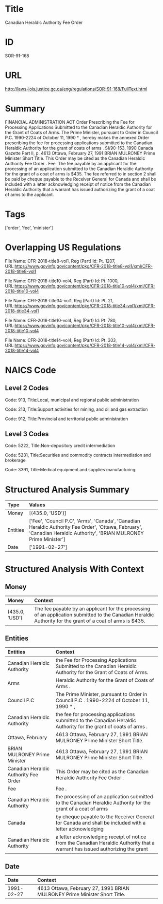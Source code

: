 # Title
Canadian Heraldic Authority Fee Order


# ID
SOR-91-168

# URL
http://laws-lois.justice.gc.ca/eng/regulations/SOR-91-168/FullText.html


# Summary
FINANCIAL ADMINISTRATION ACT Order Prescribing the Fee for Processing Applications Submitted to the Canadian Heraldic Authority for the Grant of Coats of Arms.
The Prime Minister, pursuant to Order in Council P.C. 1990-2224 of October 11, 1990 * , hereby makes the annexed  Order prescribing the fee for processing applications submitted to the Canadian Heraldic Authority for the grant of coats of arms .
SI/90-153, 1990  Canada Gazette  Part II, p.
4613 Ottawa, February 27, 1991 BRIAN MULRONEY Prime Minister Short Title.
This Order may be cited as the  Canadian Heraldic Authority Fee Order .
Fee. The fee payable by an applicant for the processing of an application submitted to the Canadian Heraldic Authority for the grant of a coat of arms is $435.
The fee referred to in section 2 shall be paid by cheque payable to the Receiver General for Canada and shall be included with a letter acknowledging receipt of notice from the Canadian Heraldic Authority that a warrant has issued authorizing the grant of a coat of arms to the applicant.


# Tags
['order', 'fee', 'minister']


# Overlapping US Regulations
File Name: CFR-2018-title8-vol1, Reg (Part) Id: Pt. 1207, URL:https://www.govinfo.gov/content/pkg/CFR-2018-title8-vol1/xml/CFR-2018-title8-vol1

File Name: CFR-2018-title10-vol4, Reg (Part) Id: Pt. 1000, URL:https://www.govinfo.gov/content/pkg/CFR-2018-title10-vol4/xml/CFR-2018-title10-vol4

File Name: CFR-2018-title34-vol1, Reg (Part) Id: Pt. 21, URL:https://www.govinfo.gov/content/pkg/CFR-2018-title34-vol1/xml/CFR-2018-title34-vol1

File Name: CFR-2018-title10-vol4, Reg (Part) Id: Pt. 780, URL:https://www.govinfo.gov/content/pkg/CFR-2018-title10-vol4/xml/CFR-2018-title10-vol4

File Name: CFR-2018-title14-vol4, Reg (Part) Id: Pt. 303, URL:https://www.govinfo.gov/content/pkg/CFR-2018-title14-vol4/xml/CFR-2018-title14-vol4




# NAICS Code
## Level 2 Codes
Code: 913, Title:Local, municipal and regional public administration

Code: 213, Title:Support activities for mining, and oil and gas extraction

Code: 912, Title:Provincial and territorial public administration




## Level 3 Codes
Code: 5222, Title:Non-depository credit intermediation

Code: 5231, Title:Securities and commodity contracts intermediation and brokerage

Code: 3391, Title:Medical equipment and supplies manufacturing







# Structured Analysis Summary
| Type     | Values                                                                                                                                                                |
|:---------|:----------------------------------------------------------------------------------------------------------------------------------------------------------------------|
| Money    | [(435.0, 'USD')]                                                                                                                                                      |
| Entities | ['Fee', 'Council P.C', 'Arms', 'Canada', 'Canadian Heraldic Authority Fee Order', 'Ottawa, February', 'Canadian Heraldic Authority', 'BRIAN MULRONEY Prime Minister'] |
| Date     | ['1991-02-27']                                                                                                                                                        |


# Structured Analysis With Context
 


## Money
| Money          | Context                                                                                                                                                    |
|:---------------|:-----------------------------------------------------------------------------------------------------------------------------------------------------------|
| (435.0, 'USD') | The fee payable by an applicant for the processing of an application submitted to the Canadian Heraldic Authority for the grant of a coat of arms is $435. |


## Entities
| Entities                              | Context                                                                                                                       |
|:--------------------------------------|:------------------------------------------------------------------------------------------------------------------------------|
| Canadian Heraldic Authority           | the Fee for Processing Applications Submitted to the Canadian Heraldic Authority  for the Grant of Coats of Arms.             |
| Arms                                  | Heraldic Authority for the Grant of Coats of Arms .                                                                           |
| Council P.C                           | The Prime Minister, pursuant to Order in  Council P.C . 1990-2224 of October 11, 1990 * ,                                     |
| Canadian Heraldic Authority           | the fee for processing applications submitted to the Canadian Heraldic Authority  for the grant of coats of arms .            |
| Ottawa, February                      | 4613  Ottawa, February  27, 1991 BRIAN MULRONEY Prime Minister Short Title.                                                   |
| BRIAN MULRONEY Prime Minister         | 4613 Ottawa, February 27, 1991  BRIAN MULRONEY Prime Minister  Short Title.                                                   |
| Canadian Heraldic Authority Fee Order | This Order may be cited as the   Canadian Heraldic Authority Fee Order  .                                                     |
| Fee                                   | Fee .                                                                                                                         |
| Canadian Heraldic Authority           | the processing of an application submitted to the Canadian Heraldic Authority for the grant of a coat of arms                 |
| Canada                                | by cheque payable to the Receiver General for Canada and shall be included with a letter acknowledging                        |
| Canadian Heraldic Authority           | a letter acknowledging receipt of notice from the Canadian Heraldic Authority that a warrant has issued authorizing the grant |


## Date
| Date       | Context                                                                   |
|:-----------|:--------------------------------------------------------------------------|
| 1991-02-27 | 4613 Ottawa, February 27, 1991 BRIAN MULRONEY Prime Minister Short Title. |



